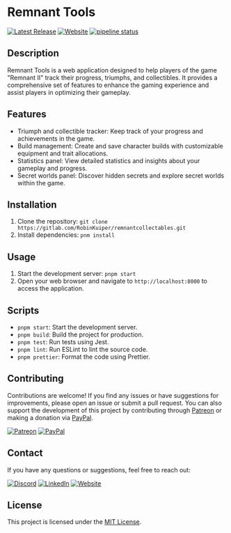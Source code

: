 # Remnant Tools

[![Latest Release](https://gitlab.com/RobinKuiper/remnantcollectables/-/badges/release.svg)](https://gitlab.com/RobinKuiper/remnantcollectables/-/releases)
[![Website](https://img.shields.io/badge/Visit-Website-blue?logo=google-chrome)](https://remnant.rkuiper.nl)
[![pipeline status](https://gitlab.com/RobinKuiper/remnantcollectables/badges/master/pipeline.svg)](https://gitlab.com/RobinKuiper/remnantcollectables/-/commits/master)

[//]: # "[![coverage report](https://gitlab.com/RobinKuiper/remnantcollectables/badges/master/coverage.svg)](https://gitlab.com/RobinKuiper/remnantcollectables/-/commits/master)"

## Description

Remnant Tools is a web application designed to help players of the game "Remnant II" track their progress, triumphs, and collectibles. It provides a comprehensive set of features to enhance the gaming experience and assist players in optimizing their gameplay.

## Features

- Triumph and collectible tracker: Keep track of your progress and achievements in the game.
- Build management: Create and save character builds with customizable equipment and trait allocations.
- Statistics panel: View detailed statistics and insights about your gameplay and progress.
- Secret worlds panel: Discover hidden secrets and explore secret worlds within the game.

## Installation

1. Clone the repository: `git clone https://gitlab.com/RobinKuiper/remnantcollectables.git`
2. Install dependencies: `pnm install`

## Usage

1. Start the development server: `pnpm start`
2. Open your web browser and navigate to `http://localhost:8000` to access the application.

## Scripts

- `pnpm start`: Start the development server.
- `pnpm build`: Build the project for production.
- `pnpm test`: Run tests using Jest.
- `pnpm lint`: Run ESLint to lint the source code.
- `pnpm prettier`: Format the code using Prettier.

## Contributing

Contributions are welcome! If you find any issues or have suggestions for improvements, please open an issue or submit a pull request. You can also support the development of this project by contributing through [Patreon](https://www.patreon.com/bePatron?u=10835266) or making a donation via [PayPal](https://www.paypal.com/paypalme/reCodeNL).

[![Patreon](https://img.shields.io/badge/Support-Patreon-orange?logo=patreon)](https://www.patreon.com/bePatron?u=10835266)
[![PayPal](https://img.shields.io/badge/Donate-PayPal-blue?logo=paypal)](https://www.paypal.com/paypalme/reCodeNL)

## Contact

If you have any questions or suggestions, feel free to reach out:

[![Discord](https://img.shields.io/badge/Join-Discord-blue?logo=discord)](https://discordapp.com/users/81445002168774656)
[![LinkedIn](https://img.shields.io/badge/Connect-LinkedIn-blue?logo=linkedin)](https://www.linkedin.com/in/robin-kuiper-4a15a669/)
[![Website](https://img.shields.io/badge/Visit-Website-blue?logo=google-chrome)](https://www.rkuiper.nl)

## License

This project is licensed under the [MIT License](LICENSE).
